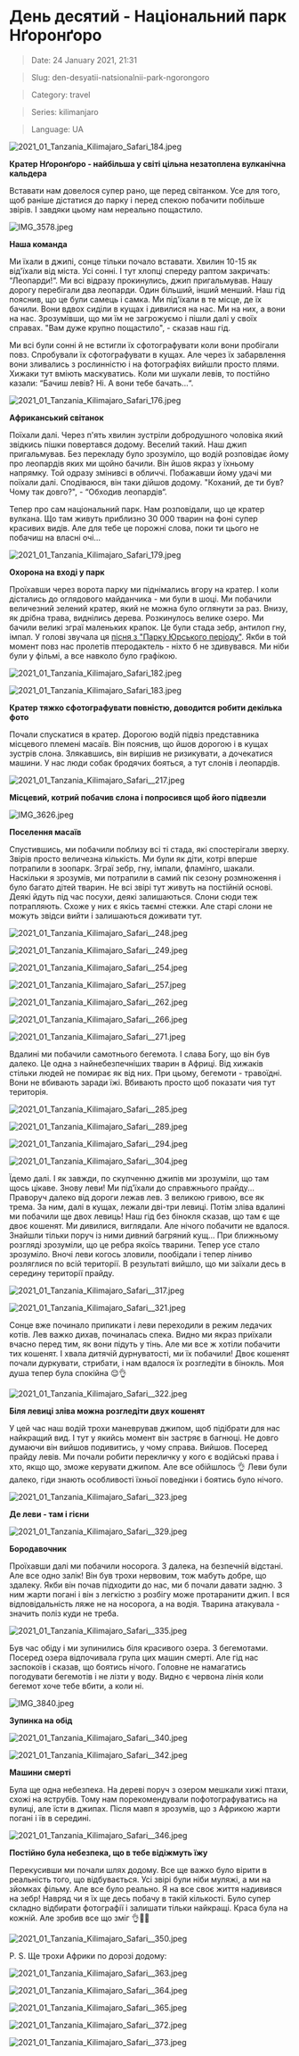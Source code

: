 # День десятий - Національний парк Нґоронґоро

> Date: 24 January 2021, 21:31

> Slug: den-desyatii-natsionalnii-park-ngorongoro

> Category: travel

> Series: kilimanjaro

> Language: UA

![2021_01_Tanzania_Kilimajaro_Safari_184.jpeg](https://res.craft.do/user/full/b5a256f3-51ff-c8e5-10fe-9343b6a0451d/A54019F4-A43E-402F-BB69-EDEBB8E52C12_2/8HJtoYQVMgdi7BewyY9QQUvHn4iuwyzYK3SvQl5WlwEz/2021_01_Tanzania_Kilimajaro_Safari_184.jpeg)

**Кратер Нґоронґоро - найбільша у світі цільна незатоплена вулканічна кальдера**

Вставати нам довелося супер рано, ще перед світанком. Усе для того, щоб раніше дістатися до парку і перед спекою побачити побільше звірів. І завдяки цьому нам нереально пощастило.

![IMG_3578.jpeg](https://res.craft.do/user/full/b5a256f3-51ff-c8e5-10fe-9343b6a0451d/B3F764BB-57B1-4D2E-97B5-871E5E4612FE_2/2i03J7HLqw2ot17LBfaXq5B9tFWsL2vqO1JnyyyQObwz/IMG_3578.jpeg)

**Наша команда**

Ми їхали в джипі, сонце тільки почало вставати. Хвилин 10-15 як від'їхали від міста. Усі сонні. І тут хлопці спереду раптом закричать: “Леопарди!“. Ми всі відразу прокинулись, джип пригальмував. Нашу дорогу перебігали два леопарди. Один більший, інший менший. Наш гід пояснив, що це були самець і самка. Ми під'їхали в те місце, де їх бачили. Вони вдвох сиділи в кущах і дивилися на нас. Ми на них, а вони на нас. Зрозумівши, що ми їм не загрожуємо і пішли далі у своїх справах. "Вам дуже крупно пощастило", - сказав наш гід.

Ми всі були сонні й не встигли їх сфотографувати коли вони пробігали повз. Спробували їх сфотографувати в кущах. Але через їх забарвлення вони зливались з рослинністю і на фотографіях вийшли просто плями. Хижаки тут вміють маскуватись. Коли ми шукали левів, то постійно казали: “Бачиш левів? Ні. А вони тебе бачать...“.

![2021_01_Tanzania_Kilimajaro_Safari_176.jpeg](https://res.craft.do/user/full/b5a256f3-51ff-c8e5-10fe-9343b6a0451d/94F7DFE1-31D6-41CE-8B13-A8EFD324E785_2/TnTRGbrklhxy4TCjRx5HyTiA3eWBqfAqmselYibwNZcz/2021_01_Tanzania_Kilimajaro_Safari_176.jpeg)

**Африканський світанок**

Поїхали далі. Через п'ять хвилин зустріли добродушного чоловіка який звідкись пішки повертався додому. Веселий такий. Наш джип пригальмував. Без перекладу було зрозуміло, що водій розповідає йому про леопардів яких ми щойно бачили. Він йшов якраз у їхньому напрямку. Той одразу змінивсі в обличчі. Побажавши йому удачі ми поїхали далі. Сподіваюся, він таки дійшов додому. "Коханий, де ти був? Чому так довго?", - “Обходив леопардів“.

Тепер про сам національний парк. Нам розповідали, що це кратер вулкана. Що там живуть приблизно 30 000 тварин на фоні супер красивих видів. Але для тебе це порожні слова, поки ти цього не побачиш на власні очі…

![2021_01_Tanzania_Kilimajaro_Safari_179.jpeg](https://res.craft.do/user/full/b5a256f3-51ff-c8e5-10fe-9343b6a0451d/doc/52A0DC52-907B-4B04-AD79-82CCF7185985/49A13A6D-4D25-44AC-8B0A-AEC74193D76B_2/UtDDxfV0DX7SpWAfRlseWbx5rkJBxSqeCB9F5jpFCocz/2021_01_Tanzania_Kilimajaro_Safari_179.jpeg)

**Охорона на вході у парк**

Проїхавши через ворота парку ми піднімались вгору на кратер. І коли дістались до оглядового майданчика - ми були в шоці. Ми побачили величезний зелений кратер, який не можна було оглянути за раз. Внизу, як дрібна трава, виднілись дерева. Розкинулось велике озеро. Ми бачили великі зграї маленьких крапок. Це були стада зебр, антилоп гну, імпал. У голові звучала ця [пісня з "Парку Юрського періоду"](https://youtu.be/428IyxSfsls). Якби в той момент повз нас пролетів птеродактель - ніхто б не здивувався. Ми ніби були у фільмі, а все навколо було графікою.

![2021_01_Tanzania_Kilimajaro_Safari_182.jpeg](https://res.craft.do/user/full/b5a256f3-51ff-c8e5-10fe-9343b6a0451d/doc/52A0DC52-907B-4B04-AD79-82CCF7185985/CE5C6D4B-EAC8-40DE-BF31-4659E3C12992_2/nu5S9iSFAhzqMviI9C1IcyqcjI4Wz946dp17Mpvj5z0z/2021_01_Tanzania_Kilimajaro_Safari_182.jpeg)

![2021_01_Tanzania_Kilimajaro_Safari_183.jpeg](https://res.craft.do/user/full/b5a256f3-51ff-c8e5-10fe-9343b6a0451d/doc/52A0DC52-907B-4B04-AD79-82CCF7185985/9D3E074B-83F1-4082-A3B9-FF3F4A620786_2/tmC9GlBLbhMCoZ610rQv4y61gw1qAHkhqoVD2YY89qwz/2021_01_Tanzania_Kilimajaro_Safari_183.jpeg)

**Кратер тяжко сфотографувати повністю, доводится робити декілька фото**

Почали спускатися в кратер. Дорогою водій підвіз представника місцевого племені масаїв. Він пояснив, що йшов дорогою і в кущах зустрів слона. Злякавшись, він вирішив не ризикувати, а дочекатися машини. У нас люди собак бродячих бояться, а тут слонів і леопардів.

![2021_01_Tanzania_Kilimajaro_Safari__217.jpeg](https://res.craft.do/user/full/b5a256f3-51ff-c8e5-10fe-9343b6a0451d/doc/52A0DC52-907B-4B04-AD79-82CCF7185985/3A54C384-813C-460B-BB6D-A7FCAC2DEB68_2/svBQUOM8zXKC1gzCBz1ypNPsna2geL4rf5kHI1qeZmsz/2021_01_Tanzania_Kilimajaro_Safari__217.jpeg)

**Місцевий, котрий побачив слона і попросився щоб його підвезли**

![IMG_3626.jpeg](https://res.craft.do/user/full/b5a256f3-51ff-c8e5-10fe-9343b6a0451d/doc/52A0DC52-907B-4B04-AD79-82CCF7185985/2057A678-0107-4464-B192-4CAAFBA92E31_2/Ig7Zn7QVrshCanYmd53TN9bxdfbeKxat3VInj9PgxJ0z/IMG_3626.jpeg)

**Поселення масаїв**

Спустившись, ми побачили поблизу всі ті стада, які спостерігали зверху. Звірів просто величезна кількість. Ми були як діти, котрі вперше потрапили в зоопарк. Зграї зебр, гну, імпали, фламінго, шакали. Наскільки я зрозумів, ми потрапили в самий пік сезону розмноження і було багато дітей тварин. Не всі звірі тут живуть на постійній основі. Деякі йдуть під час посухи, деякі залишаються. Слони сюди теж потрапляють. Схоже у них є якісь  таємні стежки. Але старі слони не можуть звідси вийти і залишаються доживати тут.

![2021_01_Tanzania_Kilimajaro_Safari__248.jpeg](https://res.craft.do/user/full/b5a256f3-51ff-c8e5-10fe-9343b6a0451d/doc/52A0DC52-907B-4B04-AD79-82CCF7185985/2C543CCC-D8A2-45C6-8CAB-2DE2BDB7EEA2_2/ny4yqDEN8Pc9uj7ekOPnEztLZ4sit5uJ85yiNrczifAz/2021_01_Tanzania_Kilimajaro_Safari__248.jpeg)

![2021_01_Tanzania_Kilimajaro_Safari__249.jpeg](https://res.craft.do/user/full/b5a256f3-51ff-c8e5-10fe-9343b6a0451d/doc/52A0DC52-907B-4B04-AD79-82CCF7185985/A4FBE955-6260-4546-8A05-815F40F6B780_2/BRwmbQG5twAAvrhQFlmy2Fmk5gc4vid5KbyvhJKCf0gz/2021_01_Tanzania_Kilimajaro_Safari__249.jpeg)

![2021_01_Tanzania_Kilimajaro_Safari__254.jpeg](https://res.craft.do/user/full/b5a256f3-51ff-c8e5-10fe-9343b6a0451d/doc/52A0DC52-907B-4B04-AD79-82CCF7185985/A39D3F75-C956-4D4E-96BA-8E3C326F5B1B_2/qyBObyiHPRIGdaj3MbCz9pUoAS9PfwExeXjvk1gXH2gz/2021_01_Tanzania_Kilimajaro_Safari__254.jpeg)

![2021_01_Tanzania_Kilimajaro_Safari__257.jpeg](https://res.craft.do/user/full/b5a256f3-51ff-c8e5-10fe-9343b6a0451d/doc/52A0DC52-907B-4B04-AD79-82CCF7185985/34698D4C-798B-40F9-AB78-E30BA46A0499_2/lyBXB403XuUsVlgKatmkCwS4pGw3k0qx4OvQMaKPdywz/2021_01_Tanzania_Kilimajaro_Safari__257.jpeg)

![2021_01_Tanzania_Kilimajaro_Safari__262.jpeg](https://res.craft.do/user/full/b5a256f3-51ff-c8e5-10fe-9343b6a0451d/doc/52A0DC52-907B-4B04-AD79-82CCF7185985/A878C01F-D35D-4834-8869-AA5FA0AF5D56_2/BpGVmxtKi0G3gvtOHk8hJivkJX0qVYS0lNVYNxDeyaMz/2021_01_Tanzania_Kilimajaro_Safari__262.jpeg)

![2021_01_Tanzania_Kilimajaro_Safari__266.jpeg](https://res.craft.do/user/full/b5a256f3-51ff-c8e5-10fe-9343b6a0451d/doc/52A0DC52-907B-4B04-AD79-82CCF7185985/C433715A-6F4D-47F7-8769-12E6423A03F7_2/bJGD7xkB96JGAi39lPD0M4lIGm5cFkSzMdK8xcrav9gz/2021_01_Tanzania_Kilimajaro_Safari__266.jpeg)

![2021_01_Tanzania_Kilimajaro_Safari__271.jpeg](https://res.craft.do/user/full/b5a256f3-51ff-c8e5-10fe-9343b6a0451d/doc/52A0DC52-907B-4B04-AD79-82CCF7185985/54B84344-4734-476D-8AEF-D145E507960F_2/kf5SCoiubMkQkXZn5GZiAmD0L8VbqWC5BnogzCc8CtUz/2021_01_Tanzania_Kilimajaro_Safari__271.jpeg)

Вдалині ми побачили самотнього бегемота. І слава Богу, що він був далеко. Це одна з найнебезпечніших тварин в Африці. Від хижаків стільки людей не помирає як від них. При цьому, бегемоти - травоїдні. Вони не вбивають заради їжі. Вбивають просто щоб показати чия тут територія.

![2021_01_Tanzania_Kilimajaro_Safari__285.jpeg](https://res.craft.do/user/full/b5a256f3-51ff-c8e5-10fe-9343b6a0451d/doc/52A0DC52-907B-4B04-AD79-82CCF7185985/8204BA0E-7CBC-4004-A2D1-CF7B44BE9DE9_2/fupxcxQQDkrK2FqTDT5JimbKXxKyHUFLdiZosj6ZjzQz/2021_01_Tanzania_Kilimajaro_Safari__285.jpeg)

![2021_01_Tanzania_Kilimajaro_Safari__289.jpeg](https://res.craft.do/user/full/b5a256f3-51ff-c8e5-10fe-9343b6a0451d/doc/52A0DC52-907B-4B04-AD79-82CCF7185985/F8686909-EF9C-4CB2-B312-115AF8299912_2/G9tr3v7dyTlSH2ThwFxtzrxl1yhn288OKq9LtWTlFlUz/2021_01_Tanzania_Kilimajaro_Safari__289.jpeg)

![2021_01_Tanzania_Kilimajaro_Safari__294.jpeg](https://res.craft.do/user/full/b5a256f3-51ff-c8e5-10fe-9343b6a0451d/doc/52A0DC52-907B-4B04-AD79-82CCF7185985/014792F9-D90F-420B-A5BB-FAE55E54B26D_2/6zVJDTyXN6swL86Ex8vSXJtQ0qt44TVYUICbFnBEB34z/2021_01_Tanzania_Kilimajaro_Safari__294.jpeg)

![2021_01_Tanzania_Kilimajaro_Safari__304.jpeg](https://res.craft.do/user/full/b5a256f3-51ff-c8e5-10fe-9343b6a0451d/doc/52A0DC52-907B-4B04-AD79-82CCF7185985/EA945E54-EBEC-4C82-966C-C1F0F1381F70_2/app18aBeFw8UowBc7YEn5a0TG5n71V5UagKCzLZJri8z/2021_01_Tanzania_Kilimajaro_Safari__304.jpeg)

Їдемо далі. І як завжди, по скупченню джипів ми зрозуміли, що там щось цікаве. Знову леви! Ми під'їхали до справжнього прайду... Праворуч далеко від дороги лежав лев. З великою гривою, все як трема. За ним, далі в кущах, лежали дві-три левиці. Потім зліва вдалині ми побачили ще двох левиць! Наш гід без бінокля сказав, що там є ще двоє кошенят. Ми дивилися, виглядали. Але нічого побачити не вдалося. Знайшли тільки поруч із ними дивний багряний кущ... При ближньому розгляді зрозуміли, що це ребра якоїсь тварини. Тепер усе стало зрозуміло. Вночі леви когось зловили, пообідали і тепер ліниво розляглися по всій території. В результаті вийшло, що ми заїхали десь в середину території прайду.

![2021_01_Tanzania_Kilimajaro_Safari__317.jpeg](https://res.craft.do/user/full/b5a256f3-51ff-c8e5-10fe-9343b6a0451d/doc/52A0DC52-907B-4B04-AD79-82CCF7185985/7DF83AA5-08CC-4AE2-A457-B25C2111595F_2/mgqNIyMPx4oTmqVDxGyTyeNGkfQJe67bsfzu92jCPFMz/2021_01_Tanzania_Kilimajaro_Safari__317.jpeg)

![2021_01_Tanzania_Kilimajaro_Safari__321.jpeg](https://res.craft.do/user/full/b5a256f3-51ff-c8e5-10fe-9343b6a0451d/doc/52A0DC52-907B-4B04-AD79-82CCF7185985/DF1AA15C-3919-4356-BBC5-34CEC2903CD1_2/DnFi5kYzskrYXGG4FFfgmKChtoKi7K7qinXxt2vQClgz/2021_01_Tanzania_Kilimajaro_Safari__321.jpeg)

Сонце вже починало припикати і леви переходили в режим ледачих котів. Лев важко дихав, починалась спека. Видно ми якраз приїхали вчасно перед тим, як вони підуть у тінь. Але ми все ж хотіли побачити тих кошенят. І хвала дитячій дурнуватості, ми їх побачили! Двоє кошенят почали дуркувати, стрибати, і нам вдалося їх розгледіти в бінокль. Моя душа тепер була спокійна 😌👌

![2021_01_Tanzania_Kilimajaro_Safari__322.jpeg](https://res.craft.do/user/full/b5a256f3-51ff-c8e5-10fe-9343b6a0451d/doc/52A0DC52-907B-4B04-AD79-82CCF7185985/7F15CD19-EB87-4B64-A319-A7522E94F237_2/hcd788g9YWiwv0ijRZ8JefTWM95RQaYyQTp5SjJqKeEz/2021_01_Tanzania_Kilimajaro_Safari__322.jpeg)

**Біля левиці зліва можна розгледіти двух кошенят**

У цей час наш водій трохи маневрував джипом, щоб підібрати для нас найкращий вид. І тут у якийсь момент він застряє в багнюці. Не довго думаючи він вийшов подивитись, у чому справа. Вийшов. Посеред прайду левів. Ми почали робити перекличку у кого є водійські права і хто, якщо що, зможе керувати джипом. Але все обійшлось 👌 Леви були далеко, гіди знають особливості їхньої поведінки і боятись було нічого.

![2021_01_Tanzania_Kilimajaro_Safari__323.jpeg](https://res.craft.do/user/full/b5a256f3-51ff-c8e5-10fe-9343b6a0451d/doc/52A0DC52-907B-4B04-AD79-82CCF7185985/43D34301-988B-48AE-B4FC-80D1E631C326_2/F88wlUKVnuCWFz7JeaTS8zfJCh80g0dqI2aRT1UjqiUz/2021_01_Tanzania_Kilimajaro_Safari__323.jpeg)

**Де леви - там і гієни**

![2021_01_Tanzania_Kilimajaro_Safari__329.jpeg](https://res.craft.do/user/full/b5a256f3-51ff-c8e5-10fe-9343b6a0451d/doc/52A0DC52-907B-4B04-AD79-82CCF7185985/2FD81D25-D1B4-4817-BD0F-ACFB63120129_2/F3hVWnBKOxaInc0NaGQSnkvnoyRt5gCYINAicCgPmboz/2021_01_Tanzania_Kilimajaro_Safari__329.jpeg)

**Бородавочник**

Проїхавши далі ми побачили носорога. З далека, на безпечній відстані. Але все одно залік! Він був трохи нервовим, тож мабуть добре, що здалеку. Якби він почав підходити до нас, ми б почали давати задню. З ним жарти погані і він з легкістю з розбігу може протаранити джип. І вся відповідальність ляже не на носорога, а на водія. Тварина атакувала - значить поліз куди не треба.

![2021_01_Tanzania_Kilimajaro_Safari__335.jpeg](https://res.craft.do/user/full/b5a256f3-51ff-c8e5-10fe-9343b6a0451d/doc/52A0DC52-907B-4B04-AD79-82CCF7185985/C9C10A2D-C5F2-4C9B-8B79-B7F2CFBFA534_2/rzeFZPERLqzFiFqt5iNlCetVpuLC74Fe4riYJyE4ovwz/2021_01_Tanzania_Kilimajaro_Safari__335.jpeg)

Був час обіду і ми зупинились біля красивого озера. З бегемотами. Посеред озера відпочивала група цих машин смерті. Але гід нас заспокоїв і сказав, що боятись нічого. Головне не намагатись погодувати бегемотів і не лізти у воду. Видно є червона лінія коли бегемот хоче тебе вбити, а коли ні.

![IMG_3840.jpeg](https://res.craft.do/user/full/b5a256f3-51ff-c8e5-10fe-9343b6a0451d/doc/52A0DC52-907B-4B04-AD79-82CCF7185985/99ED715E-CC03-4802-9FFA-E67F80C6B5CA_2/dRvGdLfkLfNI3gFT4u9Jkx5re9jm1hxyFb3IYNcc1zgz/IMG_3840.jpeg)

**Зупинка на обід**

![2021_01_Tanzania_Kilimajaro_Safari__340.jpeg](https://res.craft.do/user/full/b5a256f3-51ff-c8e5-10fe-9343b6a0451d/doc/52A0DC52-907B-4B04-AD79-82CCF7185985/BD1E6057-3B0B-43D4-87FC-2834B0A55263_2/wmxNhPu7DEmgNmoMZ5m2szwVHpvfRWRo0FUSy5o7xzUz/2021_01_Tanzania_Kilimajaro_Safari__340.jpeg)

![2021_01_Tanzania_Kilimajaro_Safari__342.jpeg](https://res.craft.do/user/full/b5a256f3-51ff-c8e5-10fe-9343b6a0451d/doc/52A0DC52-907B-4B04-AD79-82CCF7185985/FF6C0380-A60E-40DE-8713-5A3C49E49EB6_2/SqX1fwvuS1jladrxoi5oFG6tHSGXuxskd68tRvvxyvoz/2021_01_Tanzania_Kilimajaro_Safari__342.jpeg)

**Машини смерті**

Була ще одна небезпека. На дереві поруч з озером мешкали хижі птахи, схожі на яструбів. Тому нам порекомендували пофотографуватись на вулиці, але їсти в джипах. Після мавп я зрозумів, що з Африкою жарти погані і їв в середині.

![2021_01_Tanzania_Kilimajaro_Safari__346.jpeg](https://res.craft.do/user/full/b5a256f3-51ff-c8e5-10fe-9343b6a0451d/doc/52A0DC52-907B-4B04-AD79-82CCF7185985/5E19E450-81B7-4F33-B657-07EE9822D3FD_2/EpRXoiaTtMzgmfHh5XVJwL9WDfORjl1sT8qFfGoentwz/2021_01_Tanzania_Kilimajaro_Safari__346.jpeg)

**Постійно була небезпека, що в тебе відіжмуть їжу**

Перекусивши ми почали шлях додому. Все ще важко було вірити в реальність того, що відбувається. Усі звірі були ніби муляжі, а ми на зйомках фільму. Але все було реально. Я на все своє життя надивився на зебр! Навряд чи я їх ще десь побачу в такій кількості. Було супер складно відбирати фотографії і залишати тільки найкращі. Краса була на кожній. Але зробив все що зміг 👌🦁🐘

![2021_01_Tanzania_Kilimajaro_Safari__350.jpeg](https://res.craft.do/user/full/b5a256f3-51ff-c8e5-10fe-9343b6a0451d/doc/52A0DC52-907B-4B04-AD79-82CCF7185985/D899E055-85EE-430F-AF40-D7132A4074B5_2/3z7XxCbZzxchvZEty06gbjYxkQ2JIxSBQD1bOA2C9qcz/2021_01_Tanzania_Kilimajaro_Safari__350.jpeg)

P. S. Ще трохи Африки по дорозі додому:

![2021_01_Tanzania_Kilimajaro_Safari__363.jpeg](https://res.craft.do/user/full/b5a256f3-51ff-c8e5-10fe-9343b6a0451d/doc/52A0DC52-907B-4B04-AD79-82CCF7185985/649F1C45-AB7E-4D2B-B732-4C2CA9C87B9F_2/j9f5woHoXYV26TlzzHAr3LZA7Sl3fzd2KwNV78oDETsz/2021_01_Tanzania_Kilimajaro_Safari__363.jpeg)

![2021_01_Tanzania_Kilimajaro_Safari__364.jpeg](https://res.craft.do/user/full/b5a256f3-51ff-c8e5-10fe-9343b6a0451d/doc/52A0DC52-907B-4B04-AD79-82CCF7185985/5DA74886-B397-490B-B174-6EF3BFD4C80C_2/HTXuaEnpRRUCwBCnrZmSEXwu0nxpRqAaUwaPTbynBKgz/2021_01_Tanzania_Kilimajaro_Safari__364.jpeg)

![2021_01_Tanzania_Kilimajaro_Safari__365.jpeg](https://res.craft.do/user/full/b5a256f3-51ff-c8e5-10fe-9343b6a0451d/doc/52A0DC52-907B-4B04-AD79-82CCF7185985/E943428E-31C8-4666-86B8-FE7C16888A77_2/SHnstVyAuR2MEgb1C2UbPhQMNxRPNl2e6Nd8VnkuuUUz/2021_01_Tanzania_Kilimajaro_Safari__365.jpeg)

![2021_01_Tanzania_Kilimajaro_Safari__372.jpeg](https://res.craft.do/user/full/b5a256f3-51ff-c8e5-10fe-9343b6a0451d/doc/52A0DC52-907B-4B04-AD79-82CCF7185985/43E543A2-6CDD-4FAD-92E7-71325C92FFAD_2/RGuhNw1y9KA6ll5Ixyw1j1iTJeO691mM41X6m4xiZTMz/2021_01_Tanzania_Kilimajaro_Safari__372.jpeg)

![2021_01_Tanzania_Kilimajaro_Safari__373.jpeg](https://res.craft.do/user/full/b5a256f3-51ff-c8e5-10fe-9343b6a0451d/doc/52A0DC52-907B-4B04-AD79-82CCF7185985/65BEA463-2C25-46EC-950C-E5A436C0E57E_2/G4c6xHaGqdUH0JjTFSYDwgToxDPXsih5cLEc9sQOB0gz/2021_01_Tanzania_Kilimajaro_Safari__373.jpeg)

